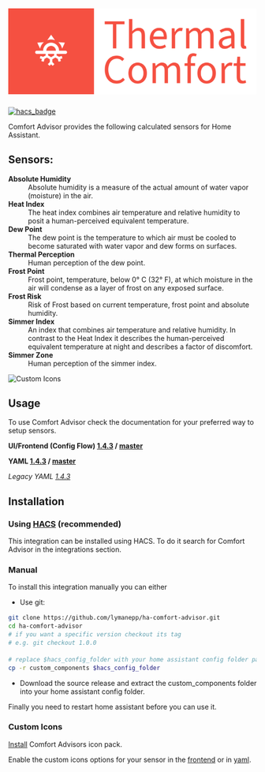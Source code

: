 # [![comfort_advisor](https://raw.githubusercontent.com/lymanepp/ha-comfort-advisor/master/icons/logo.png)](https://github.com/lymanepp/ha-comfort-advisor)
[![hacs_badge](https://img.shields.io/badge/HACS-Default-41BDF5.svg?style=for-the-badge)](https://github.com/hacs/integration)

Comfort Advisor provides the following calculated sensors for Home Assistant.

## Sensors:

<dl>
  <dt><strong>Absolute Humidity</strong></dt>
  <dd>
    Absolute humidity is a measure of the actual amount of water vapor
      (moisture) in the air.
  </dd>
  <dt><strong>Heat Index</strong></dt>
  <dd>
    The heat index combines air temperature and relative humidity to posit a
    human-perceived equivalent temperature.
  </dd>
  <dt><strong>Dew Point</strong></dt>
  <dd>
    The dew point is the temperature to which air must be cooled to become
    saturated with water vapor and dew forms on surfaces.
  </dd>
  <dt><strong>Thermal Perception</strong></dt>
  <dd>
    Human perception of the dew point.
  </dd>
  <dt><strong>Frost Point</strong></dt>
  <dd>
    Frost point, temperature, below 0° C (32° F), at which moisture in the air 
    will condense as a layer of frost on any exposed surface.
  </dd>
  <dt><strong>Frost Risk</strong></dt>
  <dd>
    Risk of Frost based on current temperature, frost point and absolute humidity.
  </dd>
  <dt><strong>Simmer Index</strong></dt>
  <dd>
    An index that combines air temperature and relative humidity. In contrast to
    the Heat Index it describes the human-perceived equivalent temperature at
    night and describes a factor of discomfort.
  </dd>
  <dt><strong>Simmer Zone</strong></dt>
  <dd>
    Human perception of the simmer index.
  </dd>
</dl>

![Custom Icons](https://raw.githubusercontent.com/lymanepp/ha-comfort-advisor/master/screenshots/living_room.png)

## Usage
To use Comfort Advisor check the documentation for your preferred way to setup
sensors.

**UI/Frontend (Config Flow)
 [1.4.3](https://github.com/lymanepp/ha-comfort-advisor/blob/1.4.3/documentation/config_flow.md) /
 [master](https://github.com/lymanepp/ha-comfort-advisor/blob/master/documentation/config_flow.md)**

**YAML
 [1.4.3](https://github.com/lymanepp/ha-comfort-advisor/blob/1.4.3/documentation/yaml.md) /
 [master](https://github.com/lymanepp/ha-comfort-advisor/blob/master/documentation/yaml.md)**

*Legacy YAML [1.4.3](https://github.com/lymanepp/ha-comfort-advisor/blob/1.4.3/documentation/legacy_yaml.md)*

## Installation

### Using [HACS](https://hacs.xyz/) (recommended)

This integration can be installed using HACS. To do it search for Comfort Advisor in the integrations section.

### Manual

To install this integration manually you can either

* Use git:

```sh
git clone https://github.com/lymanepp/ha-comfort-advisor.git
cd ha-comfort-advisor
# if you want a specific version checkout its tag
# e.g. git checkout 1.0.0

# replace $hacs_config_folder with your home assistant config folder path
cp -r custom_components $hacs_config_folder
```

* Download the source release and extract the custom_components folder into your home assistant config folder.

Finally you need to restart home assistant before you can use it.

### Custom Icons
[Install](https://github.com/rautesamtr/thermal_comfort_icons#install) Comfort Advisors icon pack.

Enable the custom icons options for your sensor in the
 [frontend](https://github.com/lymanepp/ha-comfort-advisor/blob/master/documentation/config_flow.md#configuration-options)
 or in [yaml](https://github.com/lymanepp/ha-comfort-advisor/blob/master/documentation/yaml.md#sensor-configuration-variables).
